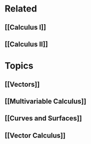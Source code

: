 # Related 

## [[Calculus I]]
## [[Calculus II]]

# Topics

## [[Vectors]]
## [[Multivariable Calculus]]
## [[Curves and Surfaces]]
## [[Vector Calculus]]